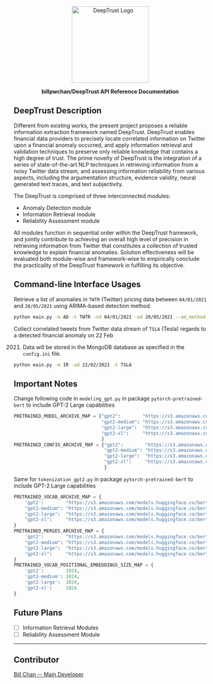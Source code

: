 <div align="center">
  <img alt="DeepTrust Logo" src="https://i.ibb.co/4gCKfgt/logo.png" width="200px" />

**billpwchan/DeepTrust API Reference Documentation**
</div>

## DeepTrust Description

Different from existing works, the present project proposes a reliable information extraction framework named DeepTrust.
DeepTrust enables financial data providers to precisely locate correlated information on Twitter upon a financial
anomaly occurred, and apply information retrieval and validation techniques to preserve only reliable knowledge that
contains a high degree of trust. The prime novelty of DeepTrust is the integration of a series of state-of-the-art NLP
techniques in retrieving information from a noisy Twitter data stream, and assessing information reliability from
various aspects, including the argumentation structure, evidence validity, neural generated text traces, and text
subjectivity.

The DeepTrust is comprised of three interconnected modules:

- Anomaly Detection module
- Information Retrieval module
- Reliability Assessment module

All modules function in sequential order within the DeepTrust framework, and jointly contribute to achieving an overall
high level of precision in retrieving information from Twitter that constitutes a collection of trusted knowledge to
explain financial anomalies. Solution effectiveness will be evaluated both module-wise and framework-wise to empirically
conclude the practicality of the DeepTrust framework in fulfilling its objective.

## Command-line Interface Usages

Retrieve a list of anomalies in `TWTR` (Twitter) pricing data between `04/01/2021` and `20/05/2021` using ARIMA-based
detection method.

```bash
python main.py -m AD -t TWTR -sd 04/01/2021 -ed 20/05/2021 --ad_method arima
```

Collect correlated tweets from Twitter data stream of `TSLA` (Tesla) regards to a detected financial anomaly on 22 Feb

2021. Data will be stored in the MongoDB database as specified in the `config.ini` file.

```bash
python main.py -m IR -ad 22/02/2021 -t TSLA
```

## Important Notes

Change following code in ```modeling_gpt.py``` in package ```pytorch-pretrained-bert``` to include GPT-2 Large
capabilities

```python
PRETRAINED_MODEL_ARCHIVE_MAP = {"gpt2":        "https://s3.amazonaws.com/models.huggingface.co/bert/gpt2-pytorch_model.bin",
                                "gpt2-medium": "https://s3.amazonaws.com/models.huggingface.co/bert/gpt2-medium-pytorch_model.bin",
                                "gpt2-large":  "https://s3.amazonaws.com/models.huggingface.co/bert/gpt2-large-pytorch_model.bin",
                                "gpt2-xl":     "https://s3.amazonaws.com/models.huggingface.co/bert/gpt2-xl-pytorch_model.bin"
                                }
PRETRAINED_CONFIG_ARCHIVE_MAP = {"gpt2":        "https://s3.amazonaws.com/models.huggingface.co/bert/gpt2-config.json",
                                 "gpt2-medium": "https://s3.amazonaws.com/models.huggingface.co/bert/gpt2-medium-config.json",
                                 "gpt2-large":  "https://s3.amazonaws.com/models.huggingface.co/bert/gpt2-large-config.json",
                                 "gpt2-xl":     "https://s3.amazonaws.com/models.huggingface.co/bert/gpt2-xl-config.json"
                                 }
```

Same for ```tokenization_gpt2.py``` in package ```pytorch-pretrained-bert``` to include GPT-2 Large capabilities

```python
PRETRAINED_VOCAB_ARCHIVE_MAP = {
    'gpt2':        "https://s3.amazonaws.com/models.huggingface.co/bert/gpt2-vocab.json",
    "gpt2-medium": "https://s3.amazonaws.com/models.huggingface.co/bert/gpt2-medium-vocab.json",
    "gpt2-large":  "https://s3.amazonaws.com/models.huggingface.co/bert/gpt2-large-vocab.json",
    "gpt2-xl":     "https://s3.amazonaws.com/models.huggingface.co/bert/gpt2-xl-vocab.json"
}
PRETRAINED_MERGES_ARCHIVE_MAP = {
    'gpt2':        "https://s3.amazonaws.com/models.huggingface.co/bert/gpt2-merges.txt",
    "gpt2-medium": "https://s3.amazonaws.com/models.huggingface.co/bert/gpt2-medium-merges.txt",
    "gpt2-large":  "https://s3.amazonaws.com/models.huggingface.co/bert/gpt2-large-merges.txt",
    "gpt2-xl":     "https://s3.amazonaws.com/models.huggingface.co/bert/gpt2-xl-merges.txt"
}
PRETRAINED_VOCAB_POSITIONAL_EMBEDDINGS_SIZE_MAP = {
    'gpt2':        1024,
    'gpt2-medium': 1024,
    'gpt2-large':  1024,
    'gpt2-xl':     1024
}
```

## Future Plans

- [ ] Information Retrieval Modules
- [ ] Reliability Assessment Module

-----------

## Contributor

[Bill Chan -- Main Developer](https://github.com/billpwchan/)
